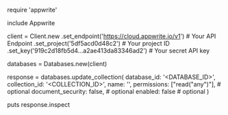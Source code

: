 require 'appwrite'

include Appwrite

client = Client.new
    .set_endpoint('https://cloud.appwrite.io/v1') # Your API Endpoint
    .set_project('5df5acd0d48c2') # Your project ID
    .set_key('919c2d18fb5d4...a2ae413da83346ad2') # Your secret API key

databases = Databases.new(client)

response = databases.update_collection(
    database_id: '<DATABASE_ID>',
    collection_id: '<COLLECTION_ID>',
    name: '<NAME>',
    permissions: ["read("any")"], # optional
    document_security: false, # optional
    enabled: false # optional
)

puts response.inspect

